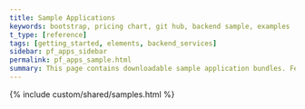 ```yaml
---
title: Sample Applications
keywords: bootstrap, pricing chart, git hub, backend sample, examples
t_type: [reference]
tags: [getting_started, elements, backend_services]
sidebar: pf_apps_sidebar
permalink: pf_apps_sample.html
summary: ​This page contains downloadable sample application bundles. Feel free to download, inspect, and modify any of these applications. Each application comes in a working state, and can be downloaded and immediately uploaded into your developer account.
---
```


{% include custom/shared/samples.html %}
